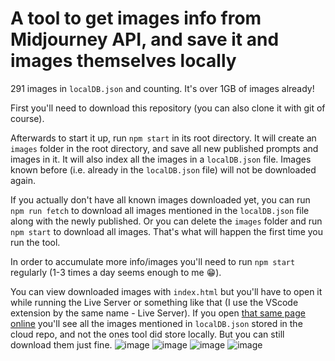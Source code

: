# A tool to get images info from Midjourney API, and save it and images themselves locally

291 images in `localDB.json` and counting. It's over 1GB of images already!

First you'll need to download this repository (you can also clone it with git of course).

Afterwards to start it up, run `npm start` in its root directory. It will create an `images` folder in the root directory, and save all new published prompts and images in it. It will also index all the images in a `localDB.json` file. Images known before (i.e. already in the `localDB.json` file) will not be downloaded again.

If you actually don't have all known images downloaded yet, you can run `npm run fetch` to download all images mentioned in the `localDB.json` file along with the newly published. Or you can delete the `images` folder and run `npm start` to download all images. That's what will happen the first time you run the tool.

In order to accumulate more info/images you'll need to run `npm start` regularly (1-3 times a day seems enough to me 😁).

You can view downloaded images with `index.html` but you'll have to open it while running the Live Server or something like that (I use the VScode extension by the same name - Live Server). If you open [that same page online](https://unibreakfast.github.io/midjourney-showcase/) you'll see all the images mentioned in `localDB.json` stored in the cloud repo, and not the ones tool did store locally. But you can still download them just fine.
![image](https://user-images.githubusercontent.com/19654456/193405974-4b918d10-d625-463a-bbe2-ef42e3898dbc.png)
![image](https://user-images.githubusercontent.com/19654456/193406017-7fcaac3d-b8c2-4c6f-aa31-4ba576d629e3.png)
![image](https://user-images.githubusercontent.com/19654456/193406044-7a4fb427-91af-493b-a11a-570adf0d9ac4.png)
![image](https://user-images.githubusercontent.com/19654456/193406069-420f1b12-c4af-4cbf-9f39-a54bd67bd1b7.png)
